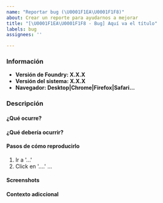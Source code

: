 ```yaml
---
name: "Reportar bug (\U0001F1EA\U0001F1F8)"
about: Crear un reporte para ayudarnos a mejorar
title: "[\U0001F1EA\U0001F1F8 - Bug] Aquí va el título"
labels: bug
assignees: ''

---
```


### Información

- **Versión de Foundry: X.X.X**
- **Versión del sistema: X.X.X**
- **Navegador: Desktop|Chrome|Firefox|Safari...**

### Descripción

#### ¿Qué ocurre?

#### ¿Qué debería ocurrir?

#### Pasos de cómo reproducirlo

1. Ir a '...'
2. Click en '....'
...

#### Screenshots

#### Contexto adiccional
